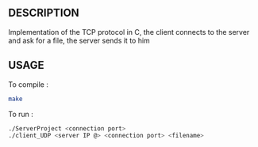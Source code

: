 ## DESCRIPTION

Implementation of the TCP protocol in C, the client connects to the server and ask for a file, the server sends it to him

## USAGE

To compile : 
```bash
make
```

To run :

```bash
./ServerProject <connection port>
./client_UDP <server IP @> <connection port> <filename>
  ```
